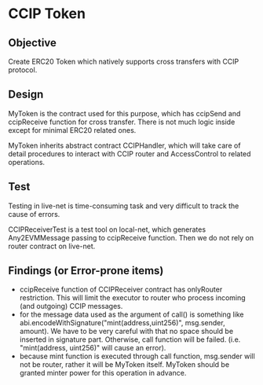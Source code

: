 # CCIP Token

## Objective
Create ERC20 Token which natively supports cross transfers with CCIP protocol.

## Design
MyToken is the contract used for this purpose, which has ccipSend and ccipReceive function for cross transfer.
There is not much logic inside except for minimal ERC20 related ones.

MyToken inherits abstract contract CCIPHandler, which will take care of detail procedures to interact with CCIP router
and AccessControl to related operations. 

## Test
Testing in live-net is time-consuming task and very difficult to track the cause of errors.

CCIPReceiverTest is a test tool on local-net, which generates Any2EVMMessage passing to ccipReceive function.
Then we do not rely on router contract on live-net.

## Findings (or Error-prone items)
- ccipReceive function of CCIPReceiver contract has onlyRouter restriction. This will limit the executor to router who process incoming (and outgoing) CCIP messages.
- for the message data used as the argument of call() is something like abi.encodeWithSignature("mint(address,uint256)", msg.sender, amount). We have to be very careful with that no space should be inserted in signature part. Otherwise, call function will be failed. (i.e. "mint(address, uint256)" will cause an error).
- because mint function is executed through call function, msg.sender will not be router, rather it will be MyToken itself. MyToken should be granted minter power for this operation in advance. 
